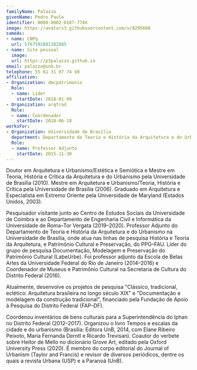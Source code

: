 ```yaml
---
familyName: Palazzo
givenName: Pedro Paulo
identifier: 0000-0002-0187-774X
image: https://avatars3.githubusercontent.com/u/8295666
sameAs:
- name: CNPq
  url: 5767592881382885
- name: Site pessoal
  image:
  url: https://p3palazzo.github.io
email: palazzo@unb.br
telephone: 55 61 31 07 74 49
affiliation:
- Organization: dmcpatrimonio
  Role:
  - name: Líder
    startDate: 2018-01-09
- Organization: arqtrad
  Role:
  - name: Coordenador
    startDate: 2018-06-18
worksFor:
- Organization: Universidade de Brasília
  department: Departamento de Teoria e História da Arquitetura e do Urbanismo
  Role:
  - name: Professor Adjunto
    startDate: 2015-11-30
---
```


Doutor em Arquitetura e Urbanismo/Estética e Semiótica e Mestre em
Teoria, História e Crítica da Arquitetura e do Urbanismo pela
Universidade de Brasília (2010). Mestre em Arquitetura e
Urbanismo/Teoria, História e Crítica pela Universidade de Brasília (2006).
Graduado em Arquitetura e Especialista em Extremo Oriente pela
Universidade de Maryland (Estados Unidos, 2003).

Pesquisador visitante junto ao Centro de Estudos Sociais da Universidade
de Coimbra e ao Departamento de Engenharia Civil e Informática da
Universidade de Roma–Tor Vergata (2019–2020). Professor Adjunto do
Departamento de Teoria e História da Arquitetura e do Urbanismo na
Universidade de Brasília, onde atua nas linhas de pesquisa História e
Teoria da Arquitetura, e Patrimônio Cultural e Preservação, do PPG–FAU.
Líder do grupo de pesquisa Documentação, Modelagem e Preservação do
Patrimônio Cultural (LabeUrbe). Foi professor adjunto da Escola de Belas
Artes da Universidade Federal do Rio de Janeiro (2014–2016) e
Coordenador de Museus e Patrimônio Cultural na Secretaria de Cultura do
Distrito Federal (2016).

Atualmente, desenvolve os projetos de pesquisa "Clássico, tradicional,
eclético: Arquitetura brasileira no longo século XIX" e "Documentação e
modelagem da construção tradicional", financiado pela Fundação de Apoio
à Pesquisa do Distrito Federal (FAP–DF).

Coordenou inventários de bens culturais para a Superintendência do Iphan
no Distrito Federal (2012–2017). Organizou o livro Tempos e escalas da
cidade e do urbanismo (Brasília: Editora UnB, 2014, com Elane Ribeiro
Peixoto, Maria Fernanda Derntl e Ricardo Trevisan). Coautor do verbete
sobre Heitor de Mello no dicionário Grove Art, editado pela Oxford
University Press (2020). É membro do corpo editorial do Journal of
Urbanism (Taylor and Francis) e revisor de diversos periódicos, dentre
os quais a revista Urbana (USP) e a Paranoá (UnB).

